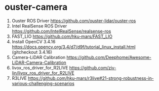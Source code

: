 # ouster-camera
1. Ouster ROS Driver https://github.com/ouster-lidar/ouster-ros
2. Intel RealSense ROS Driver https://github.com/IntelRealSense/realsense-ros
3. FAST_LIO https://github.com/hku-mars/FAST_LIO
4. Install OpenCV 3.4.16 https://docs.opencv.org/3.4/d7/d9f/tutorial_linux_install.html (gitcheckout 3.4.16)
5. Camera-LiDAR Calibration https://github.com/Deephome/Awesome-LiDAR-Camera-Calibration
6. livox_ros_driver_for_R2LIVE https://github.com/ziv-lin/livox_ros_driver_for_R2LIVE
7. R3LIVE https://github.com/hku-mars/r3live#21-strong-robustness-in-various-challenging-scenarios
